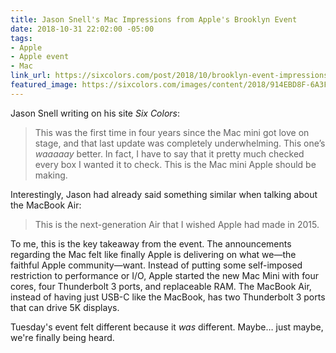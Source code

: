 ```yaml
---
title: Jason Snell's Mac Impressions from Apple's Brooklyn Event
date: 2018-10-31 22:02:00 -05:00
tags:
- Apple
- Apple event
- Mac
link_url: https://sixcolors.com/post/2018/10/brooklyn-event-impressions-love-for-the-mac/
featured_image: https://sixcolors.com/images/content/2018/914EBD8F-6A3F-488C-B920-86F51D24986F.jpeg
---
```


Jason Snell writing on his site *Six Colors*:

> This was the first time in four years since the Mac mini got love on stage, and that last update was completely underwhelming. This one’s *waaaaay* better. In fact, I have to say that it pretty much checked every box I wanted it to check. This is the Mac mini Apple should be making.

Interestingly, Jason had already said something similar when talking about the MacBook Air:

> This is the next-generation Air that I wished Apple had made in 2015.

To me, this is the key takeaway from the event. The announcements regarding the Mac felt like finally Apple is delivering on what we—the faithful Apple community—want. Instead of putting some self-imposed restriction to performance or I/O, Apple started the new Mac Mini with four cores, four Thunderbolt 3 ports, and replaceable RAM. The MacBook Air, instead of having just USB-C like the MacBook, has two Thunderbolt 3 ports that can drive 5K displays.

Tuesday's event felt different because it *was* different. Maybe… just maybe, we're finally being heard.